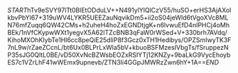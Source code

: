 $START$hTv9eSVY97lTt0BlEtODduLV++N491ylYlQlCzV55/huSO+erHS3AjAXolkbvPbYl67+319uWV4LYKR5UEEZauNqvikDm5+ii2oS04jeWld6tVgoXVc8MLN76mfZuqq6QW42CMs+h2uheH4hoZxEGNDtjgK+n6lvwuEfD4nIPHCj4oMhBEk/1nVfCKypwWXt1yegvX5A62lTZcBNB3qFaW0rWSed+V+330brh7AVdq/KihoMXOhKIybTe1Hl6cc8peQiE25dliP8f3Gcz0xTH1Hedibys/OPZSmIwyTK3F7nL9w/rZaeZCcnL/bt6Ux0BLPrLxWla5bV+kbuoBSFMzesIVbgTs/fSruppezNP35sJG0QltL0BE/vD50XvNcBZWsbEOZxRSIYTj12KNZy+9baLkG9VycEhoybES7c1VZrLhF41wWEmx9upnevb/ZTN3Ii4GGpJMWRzZwn6hY+1A==$END$